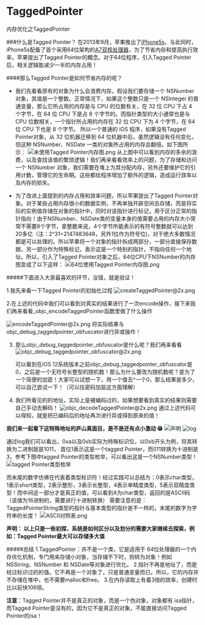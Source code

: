 # TaggedPointer

内存优化之TaggedPointer

###什么是Tagged Pointer？
在2013年9月，苹果推出了[iPhone5s](https://link.jianshu.com?t=http://en.wikipedia.org/wiki/IPhone_5S)，与此同时，iPhone5s配备了首个采用64位架构的[A7双核处理器](https://link.jianshu.com?t=http://en.wikipedia.org/wiki/Apple_A7)，为了节省内存和提高执行效率，苹果提出了Tagged Pointer的概念。对于64位程序，引入Tagged Pointer后，相关逻辑能减少一半的内存占用！

####那么Tagged Pointer是如何节省内存的呢？
- 我们先看看原有的对象为什么会浪费内存。假设我们要存储一个 NSNumber 对象，其值是一个整数。正常情况下，如果这个整数只是一个 NSInteger 的普通变量，那么它所占用的内存是与 CPU 的位数有关，在 32 位 CPU 下占 4 个字节，在 64 位 CPU 下是占 8 个字节的。而指针类型的大小通常也是与 CPU 位数相关，一个指针所占用的内存在 32 位 CPU 下为 4 个字节，在 64 位 CPU 下也是 8 个字节。
所以一个普通的 iOS 程序，如果没有Tagged Pointer对象，从 32 位机器迁移到 64 位机器中后，虽然逻辑没有任何变化，但这种 NSNumber、NSDate 一类的对象所占用的内存会翻倍。如下图所示：
![未使用Tagged Pointer内存图.png](https://upload-images.jianshu.io/upload_images/4053175-6de9061e5b74d97f.png?imageMogr2/auto-orient/strip%7CimageView2/2/w/1240)
从上图中可以看到内存的多余的浪费，以及查找该值的繁琐逻辑！我们再来看看效率上的问题，为了存储和访问一个 NSNumber 对象，我们需要在堆上为其分配内存，另外还要维护它的引用计数，管理它的生命期。这些都给程序增加了额外的逻辑，造成运行效率以及内存的损失。

- 为了改进上面提到的内存占用和效率问题，所以苹果提出了Tagged Pointer对象。对于某些占用内存很小的数据实例，不再单独开辟空间去存储，而是将实际的实例值存储在对象的指针中，同时对该指针进行标记，用于区分正常的指针指向！由于NSNumber、NSDate类的变量本身的值需要占用的内存大小常常不需要8个字节，拿整数来说，4个字节所能表示的有符号整数就可以达到20多亿（注：2^31=2147483648，另外1位作为符号位)，对于绝大多数情况都是可以处理的。所以苹果将一个对象的指针拆成两部分，一部分直接保存数据，另一部分作为特殊标记，表示这是一个特别的指针，不指向任何一个地址。所以，引入了Tagged Pointer对象之后，64位CPU下NSNumber的内存图变成了以下这样：
![64位使用Tagged Pointer内存图.png](https://upload-images.jianshu.io/upload_images/4053175-1fbc3fd88c1c8a95.png?imageMogr2/auto-orient/strip%7CimageView2/2/w/1240)

#####下面进入大家最喜欢的环节，没错，就是验证！

1.我先来看一下Tagged Pointer的初始化过程
![createTaggedPointer@2x.png](https://upload-images.jianshu.io/upload_images/4053175-a8647df855f86ce1.png?imageMogr2/auto-orient/strip%7CimageView2/2/w/1240)

2.在上述的代码中我们可以看到对真实的结果进行了一次encode操作，接下来我们再来看看_objc_encodeTaggedPointer函数里做了什么操作

![encodeTaggedPointer@2x.png](https://upload-images.jianshu.io/upload_images/4053175-0add73b4bbeaa996.png?imageMogr2/auto-orient/strip%7CimageView2/2/w/1240)
将实际结果与objc_debug_taggedpointer_obfuscator进行异或操作！

3. 那么objc_debug_taggedpointer_obfuscator是什么呢？我们再来看看
![objc_debug_taggedpointer_obfuscator@2x.png](https://upload-images.jianshu.io/upload_images/4053175-46abb6e05137392a.png?imageMogr2/auto-orient/strip%7CimageView2/2/w/1240)

    可以看到在iOS 12系统版本之前objc_debug_taggedpointer_obfuscator是0，之后是一个无符号长整型的随机数！那么为什么要改为随机数呢？是为了一个简便的加密！大家可以试想一下，用一个值去^一个0，那么结果是多少，可以自己尝试一下！（可以往密码加盐这方面理解）

4. 我们所看见的的地址，实际上是被编码过的，如果想要看到真实的结果则需要自己手动去解码！
![objc_decodeTaggedPointer@2x.png](https://upload-images.jianshu.io/upload_images/4053175-8e4fde0e406d25cf.png?imageMogr2/auto-orient/strip%7CimageView2/2/w/1240)
通过上述代码可以得知，就是把已编码后的地址再次进行异或得到原来的值！


**我们来一起看下这特殊地址的庐山真面目，是不是还有点小激动 😁**
![声明](https://upload-images.jianshu.io/upload_images/4053175-408abad57f9af701.png?imageMogr2/auto-orient/strip%7CimageView2/2/w/1240)
![log](https://upload-images.jianshu.io/upload_images/4053175-9e2f216c509dd915.png?imageMogr2/auto-orient/strip%7CimageView2/2/w/1240)



通过log我们可以看出，0xa以及0xb实际为特殊标识位，以0xb开头为例，将其转换为二进制就是1011， 首位1表示这是一个tagged Pointer，而011转换为十进制是3，参考下图中tagged Pointer的类型枚举，可以看出这是一个NSNumber类型！
![tagged Pointer类型枚举](https://upload-images.jianshu.io/upload_images/4053175-711297369f9abadd.png?imageMogr2/auto-orient/strip%7CimageView2/2/w/1240)

而末尾的数字仿佛在代表着类型标识符！经过实践可以总结为：0表示char类型，1表示short类型，2表示整形，3表示长整型，4表示单精度类型，5表示双精度类型！而中间这一部分才是真正的值，可以看到A为char类型，返回的是ASCII码（该值为16进制的，需要进行十进制转换）
需要注意的是：TaggedPointerString类型的指针与基本类型的指针是不一样的，末尾的数字为字符串的长度！
![ASCII对照表.png](https://upload-images.jianshu.io/upload_images/4053175-c68c22beb0628950.png?imageMogr2/auto-orient/strip%7CimageView2/2/w/1240)

**声明： 以上只是一些初探，系统是如何区分以及划分的需要大家继续去探索，例如：Tagged Pointer最大可以存储多大值**


#####总结
1.TaggedPointer：并不是一个类，它是适用于 64位处理器的一个内存优化机制，专门用来存储小对象，当存储不下时，则转为对象！例如 NSString、NSNumber 和 NSDate等对象进行优化。
2.指针不再是地址了，而是经过标识过的的值。它不再是一个对象了，只是普通变量而已。所以，它的内存并不存储在堆中，也不需要malloc和free。
3.在内存读取上有着3倍的效率，创建时比以前快106倍。

**注意**：Tagged Pointer并不是真正的对象，而是一个伪对象，对象都有 isa指针，而Tagged Pointer是没有的，因为它不是真正的对象，不能直接访问Tagged Pointer的isa！

